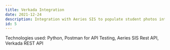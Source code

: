 ```yaml
---
title: Verkada Integration
date: 2021-12-24
description: Integration with Aeries SIS to populate student photos into Verkada Command.
id: 5
---
```

Technologies used: Python, Postman for API Testing, Aeries SIS Rest API, Verkada REST API